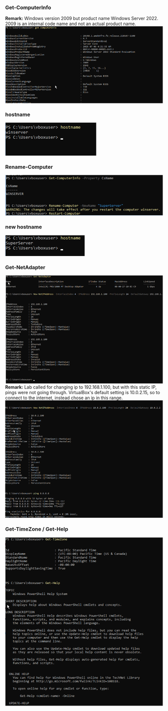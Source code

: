### Get-ComputerInfo 
**Remark:** Windows version 2009 but product name Windows Server 2022. 2009 is an internal code name and not an actual product name.
![Alt text](images/Get-ComputerInfo.png)
### hostname
![Alt text](images/hostname.png)
### Rename-Computer
![Alt text](images/Rename-Computer.png)
### new hostname
![Alt text](images/hostname2.png)
### Get-NetAdapter
![Alt text](images/New-NetIPAddress.png)
**Remark:** Lab called for changing ip to 192.168.1.100, but with this static IP, pings were not going through. VirtualBox's default setting is 10.0.2.15, so to connect to the internet, instead chose an ip in this range.
![Alt text](images/New-NetIPAddress2.png)
### Get-TimeZone / Get-Help
![Alt text](images/Get-TimeZone.png)
